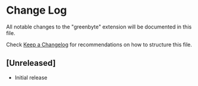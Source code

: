 # Change Log

All notable changes to the "greenbyte" extension will be documented in this file.

Check [Keep a Changelog](http://keepachangelog.com/) for recommendations on how to structure this file.

## [Unreleased]

- Initial release
